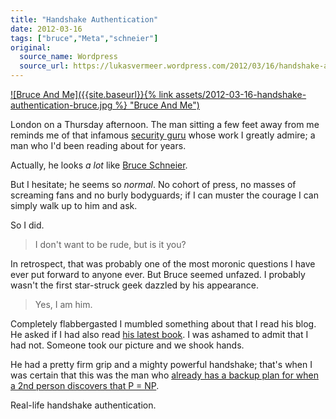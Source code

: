 ```yaml
---
title: "Handshake Authentication"
date: 2012-03-16
tags: ["bruce","Meta","schneier"]
original:
  source_name: Wordpress
  source_url: https://lukasvermeer.wordpress.com/2012/03/16/handshake-authentication/
---
```


[![Bruce And Me]({{site.baseurl}}{% link assets/2012-03-16-handshake-authentication-bruce.jpg %} "Bruce And Me")](https://twitter.com/#!/lukasvermeer/status/180338968192237568)

London on a Thursday afternoon. The man sitting a few feet away from me reminds me of that infamous [security guru](http://www.economist.com/node/11090522) whose work I greatly admire; a man who I'd been reading about for years.

Actually, he looks _a lot_ like [Bruce Schneier](http://www.schneier.com/).

But I hesitate; he seems so _normal_. No cohort of press, no masses of screaming fans and no burly bodyguards; if I can muster the courage I can simply walk up to him and ask.

So I did.

> I don't want to be rude, but is it you?

In retrospect, that was probably one of the most moronic questions I have ever put forward to anyone ever. But Bruce seemed unfazed. I probably wasn't the first star-struck geek dazzled by his appearance.

> Yes, I am him.

Completely flabbergasted I mumbled something about that I read his blog. He asked if I had also read [his latest book](http://www.amazon.com/Liars-Outliers-Enabling-Society-Thrive/dp/1118143302). I was ashamed to admit that I had not. Someone took our picture and we shook hands.

He had a pretty firm grip and a mighty powerful handshake; that's when I was certain that this was the man who [already has a backup plan for when a 2nd person discovers that P = NP](http://www.schneierfacts.com/fact/532).

Real-life handshake authentication.
